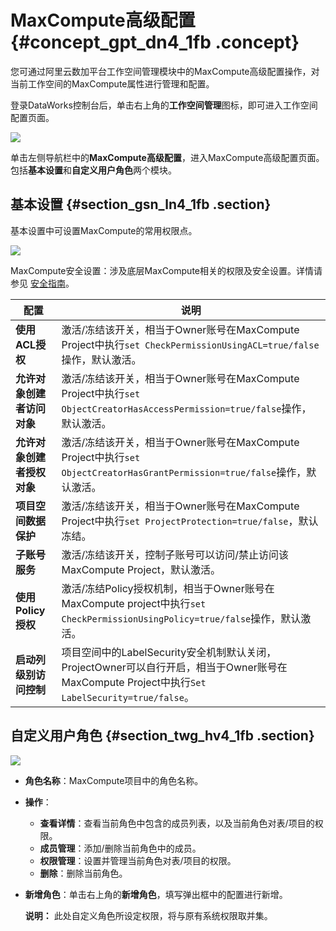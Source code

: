 # MaxCompute高级配置 {#concept_gpt_dn4_1fb .concept}

您可通过阿里云数加平台工作空间管理模块中的MaxCompute高级配置操作，对当前工作空间的MaxCompute属性进行管理和配置。

登录DataWorks控制台后，单击右上角的**工作空间管理**图标，即可进入工作空间配置页面。

![](http://static-aliyun-doc.oss-cn-hangzhou.aliyuncs.com/assets/img/20193/156040569849187_zh-CN.png)

单击左侧导航栏中的**MaxCompute高级配置**，进入MaxCompute高级配置页面。包括**基本设置**和**自定义用户角色**两个模块。

## 基本设置 {#section_gsn_ln4_1fb .section}

基本设置中可设置MaxCompute的常用权限点。

![](http://static-aliyun-doc.oss-cn-hangzhou.aliyuncs.com/assets/img/20193/156040569811291_zh-CN.png)

MaxCompute安全设置：涉及底层MaxCompute相关的权限及安全设置。详情请参见 [安全指南](https://www.alibabacloud.com/help/doc-detail/27937.htm)。

|配置|说明|
|--|--|
|**使用ACL授权**|激活/冻结该开关，相当于Owner账号在MaxCompute Project中执行`set CheckPermissionUsingACL=true/false`操作，默认激活。|
|**允许对象创建者访问对象**|激活/冻结该开关，相当于Owner账号在MaxCompute Project中执行`set ObjectCreatorHasAccessPermission=true/false`操作，默认激活。|
|**允许对象创建者授权对象**|激活/冻结该开关，相当于Owner账号在MaxCompute Project中执行`set ObjectCreatorHasGrantPermission=true/false`操作，默认激活。|
|**项目空间数据保护**|激活/冻结该开关，相当于Owner账号在MaxCompute Project中执行`set ProjectProtection=true/false`，默认冻结。|
|**子账号服务**|激活/冻结该开关，控制子账号可以访问/禁止访问该MaxCompute Project，默认激活。|
|**使用Policy授权**|激活/冻结Policy授权机制，相当于Owner账号在MaxCompute project中执行`set CheckPermissionUsingPolicy=true/false`操作，默认激活。|
|**启动列级别访问控制**|项目空间中的LabelSecurity安全机制默认关闭，ProjectOwner可以自行开启，相当于Owner账号在MaxCompute Project中执行`Set LabelSecurity=true/false`。|

## 自定义用户角色 {#section_twg_hv4_1fb .section}

![](http://static-aliyun-doc.oss-cn-hangzhou.aliyuncs.com/assets/img/20193/156040569811293_zh-CN.png)

-   **角色名称**：MaxCompute项目中的角色名称。
-   **操作**：
    -   **查看详情**：查看当前角色中包含的成员列表，以及当前角色对表/项目的权限。
    -   **成员管理**：添加/删除当前角色中的成员。
    -   **权限管理**：设置并管理当前角色对表/项目的权限。
    -   **删除**：删除当前角色。
-   **新增角色**：单击右上角的**新增角色**，填写弹出框中的配置进行新增。

    **说明：** 此处自定义角色所设定权限，将与原有系统权限取并集。


